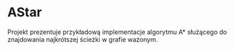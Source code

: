 # AStar
Projekt prezentuje przykładową implementacje algorytmu A* służącego do znajdowania najkrótszej ścieżki w grafie ważonym.
